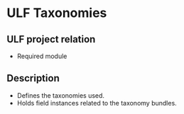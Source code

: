 # ULF Taxonomies
## ULF project relation
- Required module

## Description
- Defines the taxonomies used.
- Holds field instances related to the taxonomy bundles.